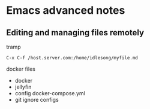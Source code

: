 # Emacs advanced notes
## Editing and managing files remotely

tramp

```
C-x C-f /host.server.com:/home/idlesong/myfile.md 
```

docker files
- docker
- jellyfin 
- config docker-compose.yml
- git ignore configs



